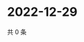 # 2022-12-29

共 0 条

<!-- BEGIN WEIBO -->
<!-- 最后更新时间 Thu Dec 29 2022 14:17:19 GMT+0800 (China Standard Time) -->

<!-- END WEIBO -->
